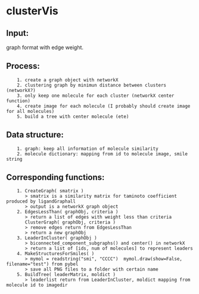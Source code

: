 clusterVis
==========

Input: 
------
graph format with edge weight.

Process:
--------
        1. create a graph object with networkX
        2. clustering graph by minimun distance between clusters (networkX?)
        3. only keep one molecule for each cluster (networkX center function)
        4. create image for each molecule (I probably should create image for all molecules)
        5. build a tree with center molecule (ete)

Data structure:
---------------
        1. graph: keep all information of molecule similarity
        2. molecule dictionary: mapping from id to molecule image, smile string

Corresponding functions:
------------------------
        1. CreateGraph( smatrix )
           > smatrix is a similarity matrix for taminoto coefficient produced by ligandGraphall
           > output is a networkX graph object 
        2. EdgesLessThan( graphObj, criteria )
           > return a list of edges with weight less than criteria
           ClusterGraph( graphObj, criteria )
           > remove edges return from EdgesLessThan
           > return a new graphObj
        3. LeaderInCluster( graphObj )
           > biconnected_component_subgraphs() and center() in networkX
           > return a list of [ids, num of molecules] to represent leaders
        4. MakeStructuresForSmiles( )
           > mymol = readstring("smi", "CCCC")  mymol.draw(show=False, filename="test") from pybel  
           > save all PNG files to a folder with certain name
        5. BuildTree( leaderMatrix, moldict )
           > leaderlist return from LeaderInCluster, moldict mapping from molecule id to imagedir
